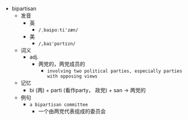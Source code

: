 - bipartisan
  - 发音
    - 英
      - `/ˌbaipɑːti'zæn/`
    - 美
      - `/,baɪ'pɑrtɪzn/`
  - 词义
    - adj.
      - 两党的，两党成员的
        - `involving two political parties, especially parties with opposing views`
  - 记忆
    - bi (两) + parti (看作party， 政党) + san → 两党的
  - 例句
    - `a bipartisan committee`
      - 一个由两党代表组成的委员会

